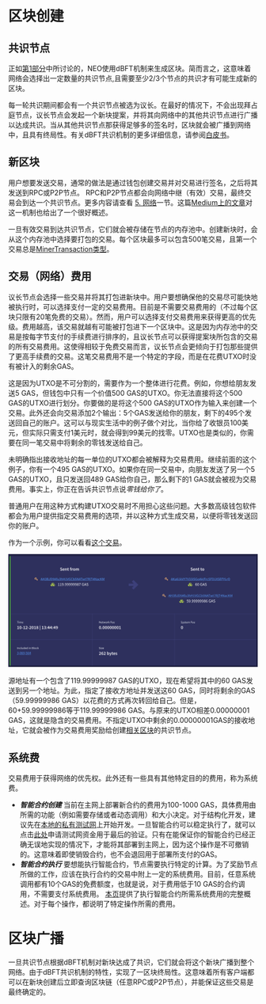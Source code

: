 # 区块创建
## 共识节点

正如[第1部分](1-Introduction_to_blocks_and_blockchain.md)中所讨论的，NEO使用dBFT机制来生成区块。简而言之，这意味着网络会选择出一定数量的共识节点,且需要至少2/3个节点的共识才有可能生成新的区块。

每一轮共识期间都会有一个共识节点被选为议长。在最好的情况下，不会出现拜占庭节点，议长节点会发起一个新块提案，并将其向网络中的其他共识节点进行广播以达成共识。当从其他共识节点那获得足够多的签名时，区块就会被广播到网络中，且具有终局性。有关dBFT共识机制的更多详细信息，请参阅[白皮书](https://docs.neo.org/en-us/basic/consensus/whitepaper.html)。

## 新区块

用户想要发送交易，通常的做法是通过钱包创建交易并对交易进行签名，之后将其发送到RPC或P2P节点。 RPC和P2P节点都会向网络中继（有效）交易，最终交易会到达一个共识节点。更多内容请查看  [5. 网络](../5-network/)一节。这篇[Medium上的文章](https://medium.com/neoresearch/understanding-neo-network-in-five-pictures-e51b7c19d6e0)对这一机制也给出了一个很好概述。

一旦有效交易到达共识节点，它们就会被存储在节点的内存池中。创建新块时，会从这个内存池中选择要打包的交易。每个区块最多可以包含500笔交易，且第一个交易总是[MinerTransaction类型](../3-transaction/types.md#minertransaction)。

## 交易（网络）费用

议长节点会选择一些交易并将其打包进新块中。用户要想确保他的交易尽可能快地被执行时，可以选择支付一定的交易费用。目前是不需要交易费用的（不过每个区块只限有20笔免费的交易）。然而，用户可以选择支付交易费用来获得更高的优先级。费用越高，该交易就越有可能被打包进下一个区块中。这是因为内存池中的交易是按每字节支付的手续费进行排序的，且议长节点可以获得提案块所包含的交易的所有交易费用。这使得相较于免费交易而言，议长节点会更倾向于打包那些提供了更高手续费的交易。这笔交易费用不是一个特定的字段，而是在花费UTXO时没有被计入的剩余GAS。

这是因为UTXO是不可分割的，需要作为一个整体进行花费。例如，你想给朋友发送5 GAS，但钱包中只有一个价值500 GAS的UTXO。你无法直接将这个500 GAS的UTXO进行划分。你要做的是将这个500 GAS的UTXO作为输入来创建一个交易。此外还会向交易添加2个输出：5个GAS发送给你的朋友，剩下的495个发送回自己的账户。这可以与现实生活中的例子做个对比，当你给了收银员100美元，但实际只需支付1美元时，就会得到99美元的找零。UTXO也是类似的，你需要在同一笔交易中将剩余的零钱发送给自己。

未明确指出接收地址的每一单位的UTXO都会被解释为交易费用。继续前面的这个例子，你有一个495 GAS的UTXO。如果你在同一交易中，向朋友发送了另一个5 GAS的UTXO，且只发送回489 GAS给你自己，那么剩下的1 GAS就会被视为交易费用。事实上，你正在告诉共识节点说*零钱给你了*。

普通用户在用这种方式构建UTXO交易时不用担心这些问题。大多数高级钱包软件都会为用户提供指定交易费用的选项，并以这种方式生成交易，以便将零钱发送回你的账户。

作为一个示例，你可以看看[这个交易](https://neoscan.io/transaction/80b963d68c0f3d65c0e906057f7517a17ef7dcc1b29e2a79205e4aa235131f95)。

![费用交易示例](txn-with-fee.png)

源地址有一个包含了119.99999987 GAS的UTXO，现在希望将其中的60 GAS发送到另一个地址。为此，指定了接收方地址并发送这60 GAS，同时将剩余的GAS（59.99999986 GAS）以花费的方式再次转回给自己。但是，60+59.99999986等于119.99999986 GAS。与原来的UTXO相差0.00000001 GAS，这就是隐含的交易费用。不指定UTXO中剩余的0.00000001GAS的接收地址，它就会被作为交易费用奖励给创建[相关区块](https://neoscan.io/block/eabb36acfb055592afb06786f831390762000a9aa669016d27eb031f41e14a07)的共识节点。

## 系统费

交易费用于获得网络的优先权。此外还有一些具有其他特定目的的费用，称为系统费。
 -  ***智能合约创建*** 当前在主网上部署新合约的费用为100-1000 GAS，具体费用由所需的功能（例如需要存储或者动态调用）和大小决定。对于结构化开发，建议先在[本地的私有测试网](https://github.com/CityOfZion/neo-local)上开始开发。一旦智能合约可以稳定执行了，就可以点击[此处](https://neo.org/testcoin/apply)申请测试网资金用于最后的验证。只有在能保证你的智能合约已经正确无误地实现的情况下，才能将其部署到主网上，因为这个操作是不可撤销的。这意味着即使销毁合约，也不会退回用于部署所支付的GAS。
 -  ***智能合约执行*** 要想能执行智能合约，节点需要执行特定的计算。为了奖励节点所做的工作，应该在执行合约的交易中附上一定的系统费用。目前，任意系统调用都有10个GAS的免费额度，也就是说，对于费用低于10 GAS的合约调用，不需要支付系统费用。 [本页](https://docs.neo.org/en-us/sc/systemfees.html)提供了执行智能合约所需系统费用的完整概述。对于每个操作，都说明了特定操作所需的费用。

# 区块广播

一旦共识节点根据dBFT机制对新块达成了共识，它们就会将这个新块广播到整个网络。由于dBFT共识机制的特性，实现了一区块终局性。这意味着所有客户端都可以在新块创建后立即查询区块链（任意RPC或P2P节点），并能保证这些交易是最终确定的。
